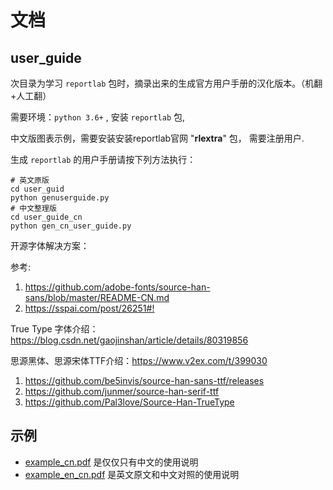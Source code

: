 # 文档

## user_guide

次目录为学习 `reportlab` 包时，摘录出来的生成官方用户手册的汉化版本。（机翻+人工翻）

需要环境：`python 3.6+` , 安装 `reportlab` 包,

中文版图表示例，需要安装安装reportlab官网 "**rlextra**" 包， 需要注册用户.

生成 `reportlab` 的用户手册请按下列方法执行：

```shell script
# 英文原版
cd user_guid  
python genuserguide.py
# 中文整理版
cd user_guide_cn  
python gen_cn_user_guide.py
```

开源字体解决方案：

参考:

   1. <https://github.com/adobe-fonts/source-han-sans/blob/master/README-CN.md>  
   2. <https://sspai.com/post/26251#!>

True Type 字体介绍：<https://blog.csdn.net/gaojinshan/article/details/80319856>

思源黑体、思源宋体TTF介绍：<https://www.v2ex.com/t/399030>

1. <https://github.com/be5invis/source-han-sans-ttf/releases>
2. <https://github.com/junmer/source-han-serif-ttf>
3. <https://github.com/Pal3love/Source-Han-TrueType>

## 示例

* [example_cn.pdf](./example_cn.pdf) 是仅仅只有中文的使用说明
* [example_en_cn.pdf](./example_en_cn.pdf) 是英文原文和中文对照的使用说明
